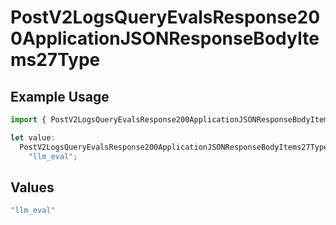 # PostV2LogsQueryEvalsResponse200ApplicationJSONResponseBodyItems27Type

## Example Usage

```typescript
import { PostV2LogsQueryEvalsResponse200ApplicationJSONResponseBodyItems27Type } from "orq-poc-typescript-multi-env-version/models/operations";

let value:
  PostV2LogsQueryEvalsResponse200ApplicationJSONResponseBodyItems27Type =
    "llm_eval";
```

## Values

```typescript
"llm_eval"
```
